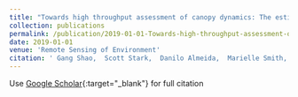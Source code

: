 ```yaml
---
title: "Towards high throughput assessment of canopy dynamics: The estimation of leaf area structure in Amazonian forests with multitemporal multi-sensor airborne lidar"
collection: publications
permalink: /publication/2019-01-01-Towards-high-throughput-assessment-of-canopy-dynamics-The-estimation-of-leaf-area-structure-in-Amazonian-forests-with-multitemporal-multi-sensor-airborne-lidar
date: 2019-01-01
venue: 'Remote Sensing of Environment'
citation: ' Gang Shao,  Scott Stark,  Danilo Almeida,  Marielle Smith, &quot;Towards high throughput assessment of canopy dynamics: The estimation of leaf area structure in Amazonian forests with multitemporal multi-sensor airborne lidar.&quot; Remote Sensing of Environment, 2019.'
---
```

Use [Google Scholar](https://scholar.google.com/scholar?q=Towards+high+throughput+assessment+of+canopy+dynamics:+The+estimation+of+leaf+area+structure+in+Amazonian+forests+with+multitemporal+multi+sensor+airborne+lidar){:target="_blank"} for full citation